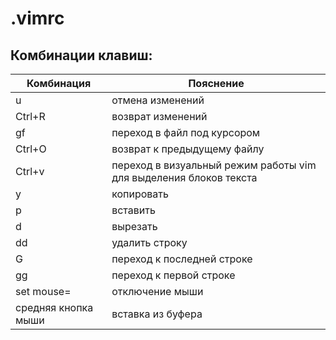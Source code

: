 # .vimrc

## Комбинации клавиш:

| Комбинация | Пояснение |
|------------|-----------|
| u | отмена изменений|
|Ctrl+R| возврат изменений|
|gf| переход в файл под курсором|
|Ctrl+O| возврат к предыдущему файлу|
|Ctrl+v| переход в визуальный режим работы vim для выделения блоков текста|
|y| копировать|
|p| вставить|
|d| вырезать|
|dd|удалить строку|
|G| переход к последней строке|
|gg| переход к первой строке|
|set mouse=|отключение мыши|
|средняя кнопка мыши|вставка из буфера|
